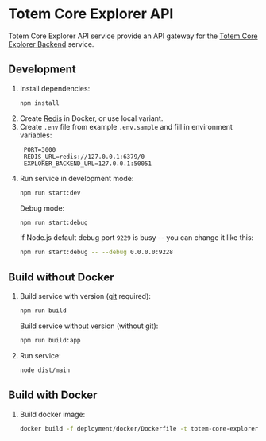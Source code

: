 # Totem Core Explorer API

Totem Core Explorer API service provide an API gateway for
the [Totem Core Explorer Backend](https://github.com/Totem-gdn/totem-core-explorer-backend) service.

## Development

1. Install dependencies:
   ```bash
   npm install
   ```
2. Create [Redis](https://redis.io/docs/stack/get-started/install/docker/) in Docker, or use local variant.
3. Create `.env` file from example `.env.sample` and fill in environment variables:
   ```dotenv
    PORT=3000
    REDIS_URL=redis://127.0.0.1:6379/0
    EXPLORER_BACKEND_URL=127.0.0.1:50051
   ```
4. Run service in development mode:
   ```bash
   npm run start:dev
   ```
   Debug mode:
   ```bash
   npm run start:debug
   ```
   If Node.js default debug port `9229` is busy -- you can change it like this:
   ```bash
   npm run start:debug -- --debug 0.0.0.0:9228
   ```

## Build without Docker

1. Build service with version ([git](https://git-scm.com/) required):
   ```bash
   npm run build
   ```
   Build service without version (without git):
   ```bash
   npm run build:app
   ```
2. Run service:
   ```bash
   node dist/main
   ```

## Build with Docker

1. Build docker image:
   ```bash
   docker build -f deployment/docker/Dockerfile -t totem-core-explorer-api:latest .
   ```

